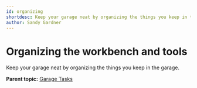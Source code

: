```yaml
---
id: organizing
shortdesc: Keep your garage neat by organizing the things you keep in the garage.
author: Sandy Gardner
---
```


# Organizing the workbench and tools

Keep your garage neat by organizing the things you keep in the garage.

**Parent topic:** [Garage Tasks](garagetaskoverview.md "When you go into the garage, be prepared to get your hands dirty!")
